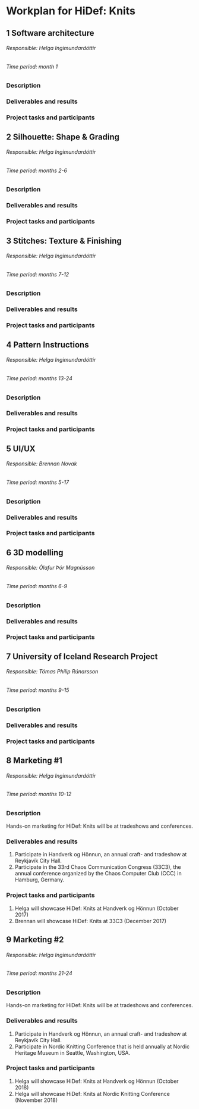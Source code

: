 # Workplan for HiDef: Knits

## 1 Software architecture
###### Responsible: Helga Ingimundardóttir
###### Time period: month 1

### Description

### Deliverables and results

### Project tasks and participants

## 2 Silhouette: Shape & Grading
###### Responsible: Helga Ingimundardóttir
###### Time period: months 2-6

### Description

### Deliverables and results

### Project tasks and participants

## 3 Stitches: Texture & Finishing

###### Responsible: Helga Ingimundardóttir

###### Time period: months 7-12

### Description

### Deliverables and results

### Project tasks and participants

## 4 Pattern Instructions
###### Responsible: Helga Ingimundardóttir
###### Time period: months 13-24

### Description

### Deliverables and results

### Project tasks and participants

## 5 UI/UX
###### Responsible: Brennan Novak
###### Time period: months 5-17

### Description

### Deliverables and results

### Project tasks and participants

## 6 3D modelling
###### Responsible: Ólafur Þór Magnússon
###### Time period: months 6-9

### Description

### Deliverables and results

### Project tasks and participants

## 7 University of Iceland Research Project
###### Responsible: Tómas Philip Rúnarsson
###### Time period: months 9-15

### Description

### Deliverables and results

### Project tasks and participants

## 8 Marketing #1
###### Responsible: Helga Ingimundardóttir
###### Time period: months 10-12

### Description
Hands-on marketing for HiDef: Knits will be at tradeshows and conferences.

### Deliverables and results
1. Participate in Handverk og Hönnun, an annual craft- and tradeshow at Reykjavík City Hall.
2. Participate in the 33rd Chaos Communication Congress (33C3), the annual conference organized by the Chaos Computer Club (CCC) in Hamburg, Germany. 

### Project tasks and participants
1. Helga will showcase HiDef: Knits at Handverk og Hönnun (October 2017)
2. Brennan will showcase HiDef: Knits at 33C3 (December 2017)

## 9 Marketing #2
###### Responsible: Helga Ingimundardóttir
###### Time period: months 21-24

### Description
Hands-on marketing for HiDef: Knits will be at tradeshows and conferences.

### Deliverables and results
1. Participate in Handverk og Hönnun, an annual craft- and tradeshow at Reykjavík City Hall.
2. Participate in Nordic Knitting Conference that is held annually at Nordic Heritage Museum in Seattle, Washington, USA.

### Project tasks and participants
1. Helga will showcase HiDef: Knits at Handverk og Hönnun (October 2018)
2. Helga will showcase HiDef: Knits at Nordic Knitting Conference (November 2018)

